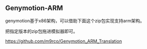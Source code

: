 ## Genymotion-ARM

genymotion基于x86架构，可以借助下面这个zip包实现支持arm架构。

把指定版本的zip包拖进模拟器即可。

https://github.com/m9rco/Genymotion_ARM_Translation


